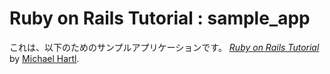 # Ruby on Rails Tutorial : sample_app

これは、以下のためのサンプルアプリケーションです。
[*Ruby on Rails Tutorial*](http://railstutorial.jp/)
by [Michael Hartl](http://micaelhartl.com/).

